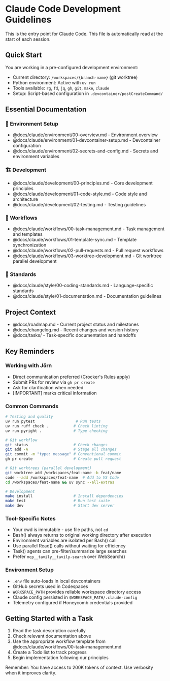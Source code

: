 # Claude Code Development Guidelines

This is the entry point for Claude Code. This file is automatically read at the start of each session.

## Quick Start

You are working in a pre-configured development environment:
- Current directory: `/workspaces/{branch-name}` (git worktree)
- Python environment: Active with `uv run`
- Tools available: `rg`, `fd`, `jq`, `gh`, `git`, `make`, `claude`
- Setup: Script-based configuration in `.devcontainer/postCreateCommand/`

## Essential Documentation

### 📁 Environment Setup
- @docs/claude/environment/00-overview.md - Environment overview
- @docs/claude/environment/01-devcontainer-setup.md - Devcontainer configuration
- @docs/claude/environment/02-secrets-and-config.md - Secrets and environment variables

### 🏗️ Development
- @docs/claude/development/00-principles.md - Core development principles
- @docs/claude/development/01-code-style.md - Code style and architecture
- @docs/claude/development/02-testing.md - Testing guidelines

### 🔄 Workflows  
- @docs/claude/workflows/00-task-management.md - Task management and templates
- @docs/claude/workflows/01-template-sync.md - Template synchronization
- @docs/claude/workflows/02-pull-requests.md - Pull request workflows
- @docs/claude/workflows/03-worktree-development.md - Git worktree parallel development

### 📝 Standards
- @docs/claude/style/00-coding-standards.md - Language-specific standards
- @docs/claude/style/01-documentation.md - Documentation guidelines

## Project Context

- @docs/roadmap.md - Current project status and milestones
- @docs/changelog.md - Recent changes and version history
- @docs/tasks/ - Task-specific documentation and handoffs

## Key Reminders

### Working with Jörn
- Direct communication preferred (Crocker's Rules apply)
- Submit PRs for review via `gh pr create`
- Ask for clarification when needed
- [IMPORTANT] marks critical information

### Common Commands
```bash
# Testing and quality
uv run pytest                  # Run tests
uv run ruff check .           # Check linting
uv run pyright .              # Type checking

# Git workflow  
git status                    # Check changes
git add -A                    # Stage all changes
git commit -m "type: message" # Conventional commit
gh pr create                  # Create pull request

# Git worktrees (parallel development)
git worktree add /workspaces/feat-name -b feat/name
code --add /workspaces/feat-name  # Add to VS Code
cd /workspaces/feat-name && uv sync --all-extras

# Development
make install                  # Install dependencies
make test                     # Run test suite
make dev                      # Start dev server
```

### Tool-Specific Notes
- Your cwd is immutable - use file paths, not `cd`
- Bash() always returns to original working directory after execution
- Environment variables are isolated per Bash() call
- Use parallel Read() calls without waiting for efficiency
- Task() agents can pre-filter/summarize large searches
- Prefer `mcp__tavily__tavily-search` over WebSearch()

### Environment Setup
- `.env` file auto-loads in local devcontainers
- GitHub secrets used in Codespaces
- `WORKSPACE_PATH` provides reliable workspace directory access
- Claude config persisted in `$WORKSPACE_PATH/.claude-config`
- Telemetry configured if Honeycomb credentials provided

## Getting Started with a Task

1. Read the task description carefully
2. Check relevant documentation above
3. Use the appropriate workflow template from @docs/claude/workflows/00-task-management.md
4. Create a Todo list to track progress
5. Begin implementation following our principles

Remember: You have access to 200K tokens of context. Use verbosity when it improves clarity.